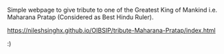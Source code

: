 
Simple webpage to give tribute to one of the Greatest King of Mankind i.e. Maharana Pratap (Considered as Best Hindu Ruler).





https://nileshsinghx.github.io/OIBSIP/tribute-Maharana-Pratap/index.html











:)









